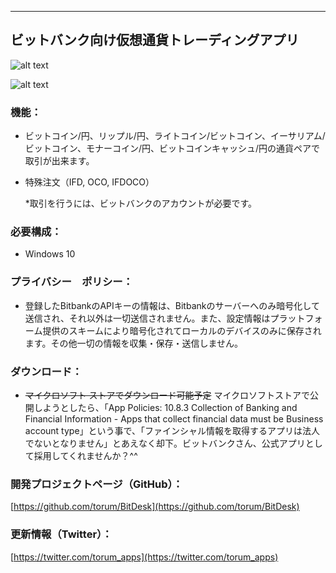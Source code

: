 
---------------------------------------

## ビットバンク向け仮想通貨トレーディングアプリ 

![alt text](https://github.com/torum/BitDesk/blob/master/docs/Images/BitDesk-screenshot.png?raw=true)

![alt text](https://github.com/torum/BitDesk/blob/master/docs/Images/BitDesk1.gif?raw=true)

### 機能：
- ビットコイン/円、リップル/円、ライトコイン/ビットコイン、イーサリアム/ビットコイン、モナーコイン/円、ビットコインキャッシュ/円の通貨ペアで取引が出来ます。
- 特殊注文（IFD, OCO, IFDOCO）

  *取引を行うには、ビットバンクのアカウントが必要です。  
  
### 必要構成：
- Windows 10

### プライバシー　ポリシー：
* 登録したBitbankのAPIキーの情報は、Bitbankのサーバーへのみ暗号化して送信され、それ以外は一切送信されません。また、設定情報はプラットフォーム提供のスキームにより暗号化されてローカルのデバイスのみに保存されます。その他一切の情報を収集・保存・送信しません。

### ダウンロード：  
- ~~マイクロソフト ストアでダウンロード可能予定~~
マイクロソフトストアで公開しようとしたら、「App Policies: 10.8.3 Collection of Banking and Financial Information - Apps that collect financial data must be Business account type」という事で、「ファインシャル情報を取得するアプリは法人でないとなりません」とあえなく却下。ビットバンクさん、公式アプリとして採用してくれませんか？^^

### 開発プロジェクトページ（GitHub）：
[https://github.com/torum/BitDesk](https://github.com/torum/BitDesk)
 
### 更新情報（Twitter）： 
[https://twitter.com/torum_apps](https://twitter.com/torum_apps)
